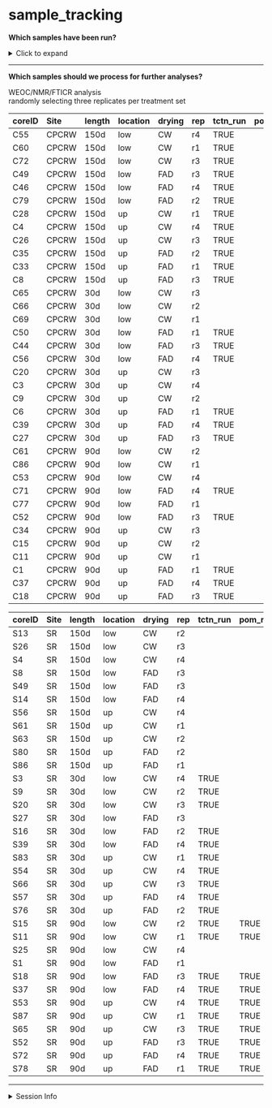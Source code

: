 sample\_tracking
================

**Which samples have been run?**

<details>

<summary>Click to expand</summary>

1000-day drought samples have been excluded.

| coreID | Core\_assignment          | tctn\_run | pom\_run |
| :----- | :------------------------ | :-------- | :------- |
| C0     | Ambient                   |           |          |
| C1     | CPCRW\_90d\_up\_FAD\_r1   | TRUE      |          |
| C3     | CPCRW\_30d\_up\_CW\_r4    |           |          |
| C4     | CPCRW\_150d\_up\_CW\_r4   | TRUE      |          |
| C6     | CPCRW\_30d\_up\_FAD\_r1   | TRUE      |          |
| C8     | CPCRW\_150d\_up\_FAD\_r3  | TRUE      |          |
| C9     | CPCRW\_30d\_up\_CW\_r2    |           |          |
| C11    | CPCRW\_90d\_up\_CW\_r1    |           |          |
| C13    | CPCRW\_150d\_up\_CW\_r2   | TRUE      |          |
| C14    | CPCRW\_150d\_up\_FAD\_r4  | TRUE      |          |
| C15    | CPCRW\_90d\_up\_CW\_r2    |           |          |
| C16    | CPCRW\_30d\_up\_FAD\_r2   | TRUE      |          |
| C18    | CPCRW\_90d\_up\_FAD\_r3   | TRUE      |          |
| C20    | CPCRW\_30d\_up\_CW\_r3    |           |          |
| C25    | CPCRW\_90d\_up\_CW\_r4    |           |          |
| C26    | CPCRW\_150d\_up\_CW\_r3   | TRUE      |          |
| C27    | CPCRW\_30d\_up\_FAD\_r3   | TRUE      |          |
| C28    | CPCRW\_150d\_up\_CW\_r1   | TRUE      |          |
| C33    | CPCRW\_150d\_up\_FAD\_r1  | TRUE      |          |
| C34    | CPCRW\_90d\_up\_CW\_r3    |           |          |
| C35    | CPCRW\_150d\_up\_FAD\_r2  | TRUE      |          |
| C37    | CPCRW\_90d\_up\_FAD\_r4   | TRUE      |          |
| C39    | CPCRW\_30d\_up\_FAD\_r4   | TRUE      |          |
| C44    | CPCRW\_30d\_low\_FAD\_r3  | TRUE      |          |
| C46    | CPCRW\_150d\_low\_FAD\_r4 | TRUE      |          |
| C49    | CPCRW\_150d\_low\_FAD\_r3 | TRUE      |          |
| C50    | CPCRW\_30d\_low\_FAD\_r1  | TRUE      |          |
| C52    | CPCRW\_90d\_low\_FAD\_r3  | TRUE      |          |
| C53    | CPCRW\_90d\_low\_CW\_r4   |           |          |
| C54    | CPCRW\_30d\_low\_CW\_r4   |           |          |
| C55    | CPCRW\_150d\_low\_CW\_r4  | TRUE      |          |
| C56    | CPCRW\_30d\_low\_FAD\_r4  | TRUE      |          |
| C60    | CPCRW\_150d\_low\_CW\_r1  | TRUE      |          |
| C61    | CPCRW\_90d\_low\_CW\_r2   |           |          |
| C62    | CPCRW\_150d\_low\_CW\_r2  | TRUE      |          |
| C64    | CPCRW\_90d\_low\_CW\_r3   |           |          |
| C65    | CPCRW\_30d\_low\_CW\_r3   |           |          |
| C66    | CPCRW\_30d\_low\_CW\_r2   |           |          |
| C69    | CPCRW\_30d\_low\_CW\_r1   |           |          |
| C71    | CPCRW\_90d\_low\_FAD\_r4  | TRUE      |          |
| C72    | CPCRW\_150d\_low\_CW\_r3  | TRUE      |          |
| C75    | CPCRW\_30d\_low\_FAD\_r2  | TRUE      |          |
| C77    | CPCRW\_90d\_low\_FAD\_r1  |           |          |
| C79    | CPCRW\_150d\_low\_FAD\_r2 | TRUE      |          |
| C82    | CPCRW\_30d\_up\_CW\_r1    |           |          |
| C85    | CPCRW\_150d\_low\_FAD\_r1 | TRUE      |          |
| C86    | CPCRW\_90d\_low\_CW\_r1   |           |          |
| S1     | SR\_90d\_low\_FAD\_r1     |           |          |
| S3     | SR\_30d\_low\_CW\_r4      | TRUE      |          |
| S4     | SR\_150d\_low\_CW\_r4     |           |          |
| S6     | SR\_30d\_low\_FAD\_r1     | TRUE      |          |
| S8     | SR\_150d\_low\_FAD\_r3    |           |          |
| S9     | SR\_30d\_low\_CW\_r2      | TRUE      |          |
| S11    | SR\_90d\_low\_CW\_r1      | TRUE      | TRUE     |
| S13    | SR\_150d\_low\_CW\_r2     |           |          |
| S14    | SR\_150d\_low\_FAD\_r4    |           |          |
| S15    | SR\_90d\_low\_CW\_r2      | TRUE      | TRUE     |
| S16    | SR\_30d\_low\_FAD\_r2     | TRUE      |          |
| S18    | SR\_90d\_low\_FAD\_r3     | TRUE      | TRUE     |
| S20    | SR\_30d\_low\_CW\_r3      | TRUE      |          |
| S25    | SR\_90d\_low\_CW\_r4      |           |          |
| S26    | SR\_150d\_low\_CW\_r3     |           |          |
| S27    | SR\_30d\_low\_FAD\_r3     |           |          |
| S28    | SR\_150d\_low\_CW\_r1     |           |          |
| S29    | time0                     |           |          |
| S33    | SR\_150d\_low\_FAD\_r1    |           |          |
| S34    | SR\_90d\_low\_CW\_r3      | TRUE      | TRUE     |
| S35    | SR\_150d\_low\_FAD\_r2    |           |          |
| S37    | SR\_90d\_low\_FAD\_r4     | TRUE      | TRUE     |
| S39    | SR\_30d\_low\_FAD\_r4     | TRUE      |          |
| S44    | SR\_30d\_low\_FAD\_r3     | TRUE      |          |
| S46    | SR\_150d\_low\_FAD\_r4    |           |          |
| S49    | SR\_150d\_low\_FAD\_r3    |           |          |
| S50    | SR\_30d\_low\_FAD\_r1     |           |          |
| S52    | SR\_90d\_up\_FAD\_r3      | TRUE      | TRUE     |
| S53    | SR\_90d\_up\_CW\_r4       | TRUE      | TRUE     |
| S54    | SR\_30d\_up\_CW\_r4       | TRUE      |          |
| S56    | SR\_150d\_up\_CW\_r4      |           |          |
| S57    | SR\_30d\_up\_FAD\_r4      | TRUE      |          |
| S61    | SR\_150d\_up\_CW\_r1      |           |          |
| S62    | SR\_90d\_up\_CW\_r2       | TRUE      | TRUE     |
| S63    | SR\_150d\_up\_CW\_r2      |           |          |
| S65    | SR\_90d\_up\_CW\_r3       | TRUE      | TRUE     |
| S66    | SR\_30d\_up\_CW\_r3       | TRUE      |          |
| S67    | SR\_30d\_up\_CW\_r2       | TRUE      | TRUE     |
| S68    | time0                     |           |          |
| S70    | SR\_30d\_up\_CW\_r1       | TRUE      |          |
| S72    | SR\_90d\_up\_FAD\_r4      | TRUE      | TRUE     |
| S73    | SR\_150d\_up\_CW\_r3      |           |          |
| S74    | time0                     |           |          |
| S76    | SR\_30d\_up\_FAD\_r2      | TRUE      |          |
| S78    | SR\_90d\_up\_FAD\_r1      | TRUE      | TRUE     |
| S80    | SR\_150d\_up\_FAD\_r2     |           |          |
| S82    | time0                     |           |          |
| S83    | SR\_30d\_up\_CW\_r1       | TRUE      |          |
| S86    | SR\_150d\_up\_FAD\_r1     |           |          |
| S87    | SR\_90d\_up\_CW\_r1       | TRUE      | TRUE     |

</details>

-----

**Which samples should we process for further analyses?**

WEOC/NMR/FTICR analysis  
randomly selecting three replicates per treatment set

| coreID | Site  | length | location | drying | rep | tctn\_run | pom\_run |
| :----- | :---- | :----- | :------- | :----- | :-- | :-------- | :------- |
| C55    | CPCRW | 150d   | low      | CW     | r4  | TRUE      |          |
| C60    | CPCRW | 150d   | low      | CW     | r1  | TRUE      |          |
| C72    | CPCRW | 150d   | low      | CW     | r3  | TRUE      |          |
| C49    | CPCRW | 150d   | low      | FAD    | r3  | TRUE      |          |
| C46    | CPCRW | 150d   | low      | FAD    | r4  | TRUE      |          |
| C79    | CPCRW | 150d   | low      | FAD    | r2  | TRUE      |          |
| C28    | CPCRW | 150d   | up       | CW     | r1  | TRUE      |          |
| C4     | CPCRW | 150d   | up       | CW     | r4  | TRUE      |          |
| C26    | CPCRW | 150d   | up       | CW     | r3  | TRUE      |          |
| C35    | CPCRW | 150d   | up       | FAD    | r2  | TRUE      |          |
| C33    | CPCRW | 150d   | up       | FAD    | r1  | TRUE      |          |
| C8     | CPCRW | 150d   | up       | FAD    | r3  | TRUE      |          |
| C65    | CPCRW | 30d    | low      | CW     | r3  |           |          |
| C66    | CPCRW | 30d    | low      | CW     | r2  |           |          |
| C69    | CPCRW | 30d    | low      | CW     | r1  |           |          |
| C50    | CPCRW | 30d    | low      | FAD    | r1  | TRUE      |          |
| C44    | CPCRW | 30d    | low      | FAD    | r3  | TRUE      |          |
| C56    | CPCRW | 30d    | low      | FAD    | r4  | TRUE      |          |
| C20    | CPCRW | 30d    | up       | CW     | r3  |           |          |
| C3     | CPCRW | 30d    | up       | CW     | r4  |           |          |
| C9     | CPCRW | 30d    | up       | CW     | r2  |           |          |
| C6     | CPCRW | 30d    | up       | FAD    | r1  | TRUE      |          |
| C39    | CPCRW | 30d    | up       | FAD    | r4  | TRUE      |          |
| C27    | CPCRW | 30d    | up       | FAD    | r3  | TRUE      |          |
| C61    | CPCRW | 90d    | low      | CW     | r2  |           |          |
| C86    | CPCRW | 90d    | low      | CW     | r1  |           |          |
| C53    | CPCRW | 90d    | low      | CW     | r4  |           |          |
| C71    | CPCRW | 90d    | low      | FAD    | r4  | TRUE      |          |
| C77    | CPCRW | 90d    | low      | FAD    | r1  |           |          |
| C52    | CPCRW | 90d    | low      | FAD    | r3  | TRUE      |          |
| C34    | CPCRW | 90d    | up       | CW     | r3  |           |          |
| C15    | CPCRW | 90d    | up       | CW     | r2  |           |          |
| C11    | CPCRW | 90d    | up       | CW     | r1  |           |          |
| C1     | CPCRW | 90d    | up       | FAD    | r1  | TRUE      |          |
| C37    | CPCRW | 90d    | up       | FAD    | r4  | TRUE      |          |
| C18    | CPCRW | 90d    | up       | FAD    | r3  | TRUE      |          |

| coreID | Site | length | location | drying | rep | tctn\_run | pom\_run |
| :----- | :--- | :----- | :------- | :----- | :-- | :-------- | :------- |
| S13    | SR   | 150d   | low      | CW     | r2  |           |          |
| S26    | SR   | 150d   | low      | CW     | r3  |           |          |
| S4     | SR   | 150d   | low      | CW     | r4  |           |          |
| S8     | SR   | 150d   | low      | FAD    | r3  |           |          |
| S49    | SR   | 150d   | low      | FAD    | r3  |           |          |
| S14    | SR   | 150d   | low      | FAD    | r4  |           |          |
| S56    | SR   | 150d   | up       | CW     | r4  |           |          |
| S61    | SR   | 150d   | up       | CW     | r1  |           |          |
| S63    | SR   | 150d   | up       | CW     | r2  |           |          |
| S80    | SR   | 150d   | up       | FAD    | r2  |           |          |
| S86    | SR   | 150d   | up       | FAD    | r1  |           |          |
| S3     | SR   | 30d    | low      | CW     | r4  | TRUE      |          |
| S9     | SR   | 30d    | low      | CW     | r2  | TRUE      |          |
| S20    | SR   | 30d    | low      | CW     | r3  | TRUE      |          |
| S27    | SR   | 30d    | low      | FAD    | r3  |           |          |
| S16    | SR   | 30d    | low      | FAD    | r2  | TRUE      |          |
| S39    | SR   | 30d    | low      | FAD    | r4  | TRUE      |          |
| S83    | SR   | 30d    | up       | CW     | r1  | TRUE      |          |
| S54    | SR   | 30d    | up       | CW     | r4  | TRUE      |          |
| S66    | SR   | 30d    | up       | CW     | r3  | TRUE      |          |
| S57    | SR   | 30d    | up       | FAD    | r4  | TRUE      |          |
| S76    | SR   | 30d    | up       | FAD    | r2  | TRUE      |          |
| S15    | SR   | 90d    | low      | CW     | r2  | TRUE      | TRUE     |
| S11    | SR   | 90d    | low      | CW     | r1  | TRUE      | TRUE     |
| S25    | SR   | 90d    | low      | CW     | r4  |           |          |
| S1     | SR   | 90d    | low      | FAD    | r1  |           |          |
| S18    | SR   | 90d    | low      | FAD    | r3  | TRUE      | TRUE     |
| S37    | SR   | 90d    | low      | FAD    | r4  | TRUE      | TRUE     |
| S53    | SR   | 90d    | up       | CW     | r4  | TRUE      | TRUE     |
| S87    | SR   | 90d    | up       | CW     | r1  | TRUE      | TRUE     |
| S65    | SR   | 90d    | up       | CW     | r3  | TRUE      | TRUE     |
| S52    | SR   | 90d    | up       | FAD    | r3  | TRUE      | TRUE     |
| S72    | SR   | 90d    | up       | FAD    | r4  | TRUE      | TRUE     |
| S78    | SR   | 90d    | up       | FAD    | r1  | TRUE      | TRUE     |

-----

<details>

<summary>Session Info</summary>

Last run: 2020-07-31

    #> R version 4.0.2 (2020-06-22)
    #> Platform: x86_64-apple-darwin17.0 (64-bit)
    #> Running under: macOS Catalina 10.15.6
    #> 
    #> Matrix products: default
    #> BLAS:   /Library/Frameworks/R.framework/Versions/4.0/Resources/lib/libRblas.dylib
    #> LAPACK: /Library/Frameworks/R.framework/Versions/4.0/Resources/lib/libRlapack.dylib
    #> 
    #> locale:
    #> [1] en_US.UTF-8/en_US.UTF-8/en_US.UTF-8/C/en_US.UTF-8/en_US.UTF-8
    #> 
    #> attached base packages:
    #> [1] stats     graphics  grDevices utils     datasets  methods   base     
    #> 
    #> other attached packages:
    #>  [1] here_0.1        forcats_0.5.0   stringr_1.4.0   dplyr_1.0.0    
    #>  [5] purrr_0.3.4     readr_1.3.1     tidyr_1.1.0     tibble_3.0.3   
    #>  [9] ggplot2_3.3.2   tidyverse_1.3.0
    #> 
    #> loaded via a namespace (and not attached):
    #>  [1] tidyselect_1.1.0 xfun_0.15        haven_2.3.1      colorspace_1.4-1
    #>  [5] vctrs_0.3.2      generics_0.0.2   htmltools_0.5.0  yaml_2.2.1      
    #>  [9] blob_1.2.1       rlang_0.4.7      pillar_1.4.6     glue_1.4.1      
    #> [13] withr_2.2.0      DBI_1.1.0        dbplyr_1.4.4     modelr_0.1.8    
    #> [17] readxl_1.3.1     lifecycle_0.2.0  munsell_0.5.0    gtable_0.3.0    
    #> [21] cellranger_1.1.0 rvest_0.3.5      evaluate_0.14    knitr_1.29      
    #> [25] fansi_0.4.1      highr_0.8        broom_0.7.0      Rcpp_1.0.5      
    #> [29] scales_1.1.1     backports_1.1.8  jsonlite_1.7.0   fs_1.4.2        
    #> [33] hms_0.5.3        digest_0.6.25    stringi_1.4.6    grid_4.0.2      
    #> [37] rprojroot_1.3-2  cli_2.0.2        tools_4.0.2      magrittr_1.5    
    #> [41] crayon_1.3.4     pkgconfig_2.0.3  ellipsis_0.3.1   xml2_1.3.2      
    #> [45] reprex_0.3.0     lubridate_1.7.9  assertthat_0.2.1 rmarkdown_2.3   
    #> [49] httr_1.4.2       rstudioapi_0.11  R6_2.4.1         compiler_4.0.2

</details>
